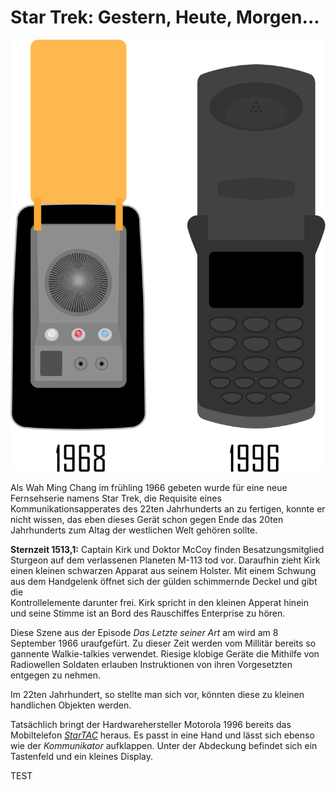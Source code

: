 ﻿Star Trek: Gestern, Heute, Morgen...
====================================

![Kommuniaktor](res/communicator.svg)

Als Wah Ming Chang im frühling 1966 gebeten wurde für eine neue Fernsehserie 
namens Star Trek, die Requisite eines Kommunikationsapperates des 22ten 
Jahrhunderts an zu fertigen, konnte er nicht wissen, das eben dieses Gerät schon
gegen Ende das 20ten Jahrhunderts zum Altag der westlichen Welt gehören sollte.

__Sternzeit 1513,1:__ Captain Kirk und Doktor McCoy finden Besatzungsmitglied 
Sturgeon auf dem verlassenen Planeten M-113 tod vor. Daraufhin zieht Kirk einen
kleinen schwarzen Apparat aus seinem Holster. Mit einem Schwung aus dem 
Handgelenk öffnet sich der gülden schimmernde Deckel und gibt die  
Kontrollelemente darunter frei. Kirk spricht in den kleinen Apperat hinein und 
seine Stimme ist an Bord des Rauschiffes Enterprise zu hören.

Diese Szene aus der Episode _Das Letzte seiner Art_ am wird am 8 September 1966
uraufgefürt. Zu dieser Zeit werden vom Millitär bereits so gannente
Walkie-talkies verwendet. Riesige klobige Geräte die Mithilfe von Radiowellen 
Soldaten erlauben Instruktionen von ihren Vorgesetzten entgegen zu nehmen. 

Im 22ten Jahrhundert, so stellte man sich vor, könnten diese zu kleinen 
handlichen Objekten werden.

Tatsächlich bringt der Hardwarehersteller Motorola 1996 bereits das Mobiltelefon
_[StarTAC]_ heraus. Es passt in eine Hand und lässt sich ebenso wie der
_Kommunikator_ aufklappen. Unter der Abdeckung befindet sich ein Tastenfeld und
ein kleines Display.

TEST

[StarTAC]: http://www.pcworld.com/article/123950/the_50_greatest_gadgets_of_the_past_50_years.html?page=2#item6
